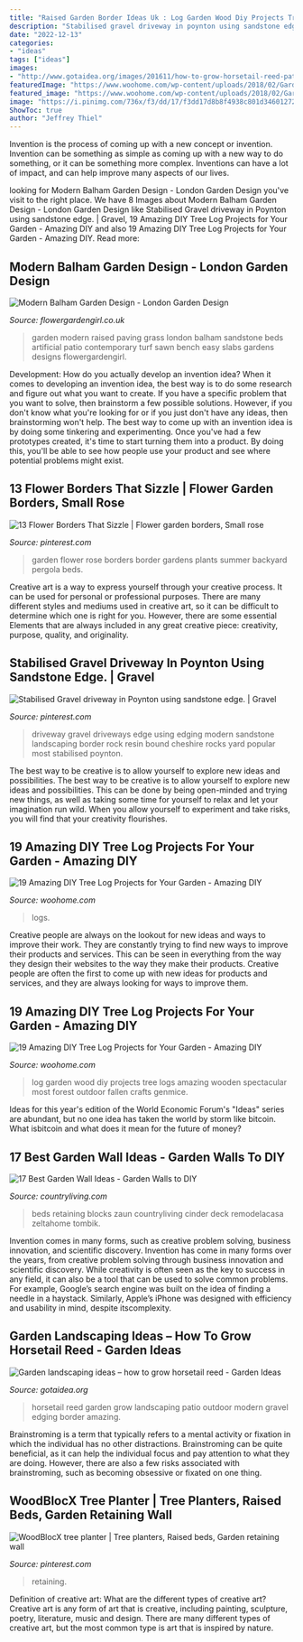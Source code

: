 ```yaml
---
title: "Raised Garden Border Ideas Uk : Log Garden Wood Diy Projects Tree Logs Amazing Wooden Spectacular Most Forest Outdoor Fallen Crafts Genmice"
description: "Stabilised gravel driveway in poynton using sandstone edge."
date: "2022-12-13"
categories:
- "ideas"
tags: ["ideas"]
images:
- "http://www.gotaidea.org/images/201611/how-to-grow-horsetail-reed-patio-design-wood-deck-gravel.jpg"
featuredImage: "https://www.woohome.com/wp-content/uploads/2018/02/Garden-Projects-from-a-Fallen-Tree-Logs-12.jpg"
featured_image: "https://www.woohome.com/wp-content/uploads/2018/02/Garden-Projects-from-a-Fallen-Tree-Logs-12.jpg"
image: "https://i.pinimg.com/736x/f3/dd/17/f3dd17d8b8f4938c801d346012726dc1.jpg"
ShowToc: true
author: "Jeffrey Thiel"
---
```



Invention is the process of coming up with a new concept or invention. Invention can be something as simple as coming up with a new way to do something, or it can be something more complex. Inventions can have a lot of impact, and can help improve many aspects of our lives.

	

		
looking for Modern Balham Garden Design - London Garden Design you've visit to the right place. We have 8 Images about Modern Balham Garden Design - London Garden Design like Stabilised Gravel driveway in Poynton using sandstone edge. | Gravel, 19 Amazing DIY Tree Log Projects for Your Garden - Amazing DIY and also 19 Amazing DIY Tree Log Projects for Your Garden - Amazing DIY. Read more:
		
    
## Modern Balham Garden Design - London Garden Design

<img loading=lazy src="http://flowergardengirl.co.uk/wp-content/uploads/2013/08/sawn-sandstone-paving-easy-grass-raised-beds-hardwood-screen-and-bench-balham-garden-design-london.jpg" onerror="this.onerror=null;this.src='https://tse4.mm.bing.net/th?id=OIP.pFRCJxLG9B2Hhp68iMcbugHaEJ&amp;pid=15.1';" alt="Modern Balham Garden Design - London Garden Design">

_Source: flowergardengirl.co.uk_

>garden modern raised paving grass london balham sandstone beds artificial patio contemporary turf sawn bench easy slabs gardens designs flowergardengirl. 

	

Development: How do you actually develop an invention idea?
When it comes to developing an invention idea, the best way is to do some research and figure out what you want to create. If you have a specific problem that you want to solve, then brainstorm a few possible solutions. However, if you don't know what you're looking for or if you just don't have any ideas, then brainstorming won't help. The best way to come up with an invention idea is by doing some tinkering and experimenting. Once you've had a few prototypes created, it's time to start turning them into a product. By doing this, you'll be able to see how people use your product and see where potential problems might exist.

    
## 13 Flower Borders That Sizzle | Flower Garden Borders, Small Rose

<img loading=lazy src="https://i.pinimg.com/736x/f3/dd/17/f3dd17d8b8f4938c801d346012726dc1.jpg" onerror="this.onerror=null;this.src='https://tse3.mm.bing.net/th?id=OIP.0ZDWv77IgLyrfnFsPV7QbgHaKC&amp;pid=15.1';" alt="13 Flower Borders That Sizzle | Flower garden borders, Small rose">

_Source: pinterest.com_

>garden flower rose borders border gardens plants summer backyard pergola beds. 

	

Creative art is a way to express yourself through your creative process. It can be used for personal or professional purposes. There are many different styles and mediums used in creative art, so it can be difficult to determine which one is right for you. However, there are some essential Elements that are always included in any great creative piece: creativity, purpose, quality, and originality.

    
## Stabilised Gravel Driveway In Poynton Using Sandstone Edge. | Gravel

<img loading=lazy src="https://i.pinimg.com/736x/f1/39/e7/f139e79a6033428a7a7d478ca22e7505--gravel-driveway-edging-resin-driveway.jpg" onerror="this.onerror=null;this.src='https://tse4.mm.bing.net/th?id=OIP.3t85LyRuD553GkLtkaOPzAHaLH&amp;pid=15.1';" alt="Stabilised Gravel driveway in Poynton using sandstone edge. | Gravel">

_Source: pinterest.com_

>driveway gravel driveways edge using edging modern sandstone landscaping border rock resin bound cheshire rocks yard popular most stabilised poynton. 

	

The best way to be creative is to allow yourself to explore new ideas and possibilities.
The best way to be creative is to allow yourself to explore new ideas and possibilities. This can be done by being open-minded and trying new things, as well as taking some time for yourself to relax and let your imagination run wild. When you allow yourself to experiment and take risks, you will find that your creativity flourishes.

    
## 19 Amazing DIY Tree Log Projects For Your Garden - Amazing DIY

<img loading=lazy src="https://www.woohome.com/wp-content/uploads/2018/02/Garden-Projects-from-a-Fallen-Tree-Logs-12.jpg" onerror="this.onerror=null;this.src='https://tse2.mm.bing.net/th?id=OIP.D8J5I9cWwWIUXtR6Ome3AgHaJ4&amp;pid=15.1';" alt="19 Amazing DIY Tree Log Projects for Your Garden - Amazing DIY">

_Source: woohome.com_

>logs. 

	

Creative people are always on the lookout for new ideas and ways to improve their work. They are constantly trying to find new ways to improve their products and services. This can be seen in everything from the way they design their websites to the way they make their products. Creative people are often the first to come up with new ideas for products and services, and they are always looking for ways to improve them.

    
## 19 Amazing DIY Tree Log Projects For Your Garden - Amazing DIY

<img loading=lazy src="http://www.woohome.com/wp-content/uploads/2018/02/Garden-Projects-from-a-Fallen-Tree-Logs-10.jpg" onerror="this.onerror=null;this.src='https://tse3.mm.bing.net/th?id=OIP._FMMlsiuEmhgILW5r_c8iAHaO8&amp;pid=15.1';" alt="19 Amazing DIY Tree Log Projects for Your Garden - Amazing DIY">

_Source: woohome.com_

>log garden wood diy projects tree logs amazing wooden spectacular most forest outdoor fallen crafts genmice. 

	

Ideas for this year's edition of the World Economic Forum's "Ideas" series are abundant, but no one idea has taken the world by storm like bitcoin. What isbitcoin and what does it mean for the future of money? 

    
## 17 Best Garden Wall Ideas - Garden Walls To DIY

<img loading=lazy src="https://hips.hearstapps.com/hmg-prod.s3.amazonaws.com/images/creditremodelandolacasa-com-1585535880.jpg?crop=0.888888888888889xw:1xh;center,top&amp;resize=480:*" onerror="this.onerror=null;this.src='https://tse4.mm.bing.net/th?id=OIP.eXfzXRp6Q-RygLtNFOk_nQAAAA&amp;pid=15.1';" alt="17 Best Garden Wall Ideas - Garden Walls to DIY">

_Source: countryliving.com_

>beds retaining blocks zaun countryliving cinder deck remodelacasa zeltahome tombik. 

	

Invention comes in many forms, such as creative problem solving, business innovation, and scientific discovery.
Invention has come in many forms over the years, from creative problem solving through business innovation and scientific discovery. While creativity is often seen as the key to success in any field, it can also be a tool that can be used to solve common problems. For example, Google’s search engine was built on the idea of finding a needle in a haystack. Similarly, Apple’s iPhone was designed with efficiency and usability in mind, despite itscomplexity.

    
## Garden Landscaping Ideas – How To Grow Horsetail Reed - Garden Ideas

<img loading=lazy src="http://www.gotaidea.org/images/201611/how-to-grow-horsetail-reed-patio-design-wood-deck-gravel.jpg" onerror="this.onerror=null;this.src='https://tse2.mm.bing.net/th?id=OIP.iVk_AFzR-2R1enVgaEmbMQHaLK&amp;pid=15.1';" alt="Garden landscaping ideas – how to grow horsetail reed - Garden Ideas">

_Source: gotaidea.org_

>horsetail reed garden grow landscaping patio outdoor modern gravel edging border amazing. 

	

Brainstroming is a term that typically refers to a mental activity or fixation in which the individual has no other distractions. Brainstroming can be quite beneficial, as it can help the individual focus and pay attention to what they are doing. However, there are also a few risks associated with brainstroming, such as becoming obsessive or fixated on one thing.

    
## WoodBlocX Tree Planter | Tree Planters, Raised Beds, Garden Retaining Wall

<img loading=lazy src="https://i.pinimg.com/736x/25/7a/b8/257ab88b9a884ce9c7e6129d14ebd880--tree-planters-wooden-planters.jpg" onerror="this.onerror=null;this.src='https://tse3.mm.bing.net/th?id=OIP.NTZm6cqjEPXykKT7wY46IAHaJ6&amp;pid=15.1';" alt="WoodBlocX tree planter | Tree planters, Raised beds, Garden retaining wall">

_Source: pinterest.com_

>retaining. 

	

Definition of creative art: What are the different types of creative art?
Creative art is any form of art that is creative, including painting, sculpture, poetry, literature, music and design. There are many different types of creative art, but the most common type is art that is inspired by nature.

